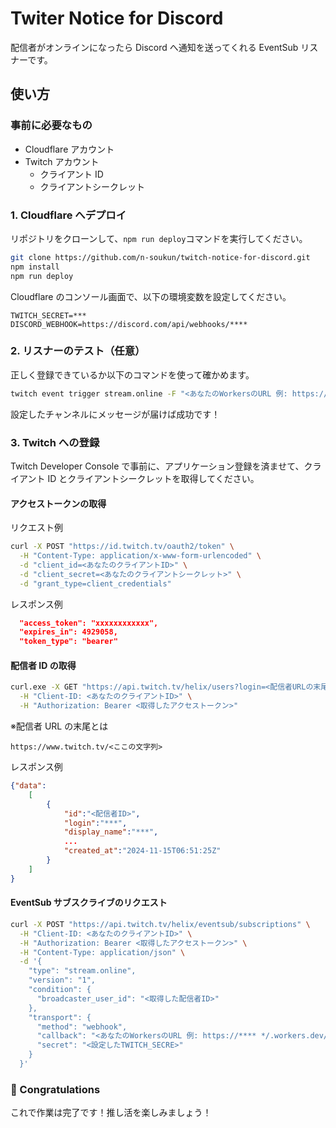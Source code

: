 # Twiter Notice for Discord

配信者がオンラインになったら Discord へ通知を送ってくれる EventSub リスナーです。

## 使い方

### 事前に必要なもの

- Cloudflare アカウント
- Twitch アカウント
  - クライアント ID
  - クライアントシークレット

### 1. Cloudflare へデプロイ

リポジトリをクローンして、`npm run deploy`コマンドを実行してください。

```bash
git clone https://github.com/n-soukun/twitch-notice-for-discord.git
npm install
npm run deploy
```

Cloudflare のコンソール画面で、以下の環境変数を設定してください。

```
TWITCH_SECRET=***
DISCORD_WEBHOOK=https://discord.com/api/webhooks/****
```

### 2. リスナーのテスト（任意）

正しく登録できているか以下のコマンドを使って確かめます。

```bash
twitch event trigger stream.online -F "<あなたのWorkersのURL 例: https://**** */.workers.dev/eventsub/>" -s "<設定したTWITCH_SECRE>"
```

設定したチャンネルにメッセージが届けば成功です！

### 3. Twitch への登録

Twitch Developer Console で事前に、アプリケーション登録を済ませて、クライアント ID とクライアントシークレットを取得してください。

#### アクセストークンの取得

リクエスト例

```bash
curl -X POST "https://id.twitch.tv/oauth2/token" \
  -H "Content-Type: application/x-www-form-urlencoded" \
  -d "client_id=<あなたのクライアントID>" \
  -d "client_secret=<あなたのクライアントシークレット>" \
  -d "grant_type=client_credentials"
```

レスポンス例

```json
  "access_token": "xxxxxxxxxxxx",
  "expires_in": 4929058,
  "token_type": "bearer"
```

#### 配信者 ID の取得

```bash
curl.exe -X GET "https://api.twitch.tv/helix/users?login=<配信者URLの末尾>" \
  -H "Client-ID: <あなたのクライアントID>" \
  -H "Authorization: Bearer <取得したアクセストークン>"
```

※配信者 URL の末尾とは

```
https://www.twitch.tv/<ここの文字列>
```

レスポンス例

```json
{"data":
    [
        {
            "id":"<配信者ID>",
            "login":"***",
            "display_name":"***",
            ...
            "created_at":"2024-11-15T06:51:25Z"
        }
    ]
}
```

#### EventSub サブスクライブのリクエスト

```bash
curl -X POST "https://api.twitch.tv/helix/eventsub/subscriptions" \
  -H "Client-ID: <あなたのクライアントID>" \
  -H "Authorization: Bearer <取得したアクセストークン>" \
  -H "Content-Type: application/json" \
  -d '{
    "type": "stream.online",
    "version": "1",
    "condition": {
      "broadcaster_user_id": "<取得した配信者ID>"
    },
    "transport": {
      "method": "webhook",
      "callback": "<あなたのWorkersのURL 例: https://**** */.workers.dev/eventsub/>",
      "secret": "<設定したTWITCH_SECRE>"
    }
  }'
```

### 🎉 Congratulations

これで作業は完了です！推し活を楽しみましょう！
